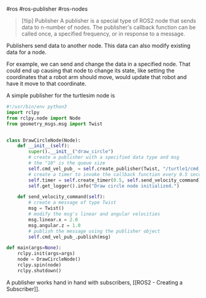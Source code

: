 #ros #ros-publisher #ros-nodes 

>[!tip] Publisher
>A publisher is a special type of ROS2 node that sends data to n-number of nodes.
>The publisher's callback function can be called once, a specified frequency, or in response to a message.

Publishers send data to another node. This data can also modify existing data for a node.

For example, we can send and change the data in a specified node. That could end up causing that node to change its state, like setting the coordinates that a robot arm should move, would update that robot and have it move to that coordinate.

A simple publisher for the turtlesim node is
```python
#!/usr/bin/env python3
import rclpy
from rclpy.node import Node
from geometry_msgs.msg import Twist


class DrawCircleNode(Node):
    def __init__(self):
        super().__init__("draw_circle")
		# create a publisher with a specified data type and msg
		# the "10" is the queue size
        self.cmd_vel_pub_ = self.create_publisher(Twist, "/turtle1/cmd_vel", 10)
		# create a timer to invoke the callback function every 0.5 seconds
        self.timer = self.create_timer(0.5, self.send_velocity_command)
        self.get_logger().info("Draw circle node initialized.")

    def send_velocity_command(self):
		# create a message of type Twist
        msg = Twist()
		# modify the msg's linear and angular velocities
        msg.linear.x = 2.0
        msg.angular.z = 1.0
		# publish the message using the publisher object
        self.cmd_vel_pub_.publish(msg)

def main(args=None):
    rclpy.init(args=args)
    node = DrawCircleNode()
    rclpy.spin(node)
    rclpy.shutdown()
```

A publisher works hand in hand with subscribers, [[ROS2 - Creating a Subscriber]].


